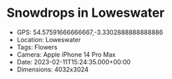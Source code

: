 # Snowdrops in Loweswater

- GPS: 54.57591666666667,-3.3302888888888886
- Location: Loweswater
- Tags: Flowers
- Camera: Apple iPhone 14 Pro Max
- Date: 2023-02-11T15:24:35.000+00:00
- Dimensions: 4032x3024
